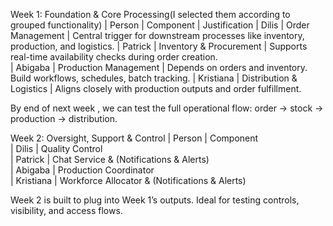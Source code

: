 

Week 1: Foundation & Core Processing(I selected them according to grouped functionality)
| Person 	 | Component			 | Justification 
| Dilis 	 | Order Management		 | Central trigger for downstream processes like inventory, production, and logistics. 
| Patrick 	 | Inventory & Procurement	 | Supports real-time availability checks during order creation.  
| Abigaba	 | Production Management 	 | Depends on orders and inventory. Build workflows, schedules, batch tracking. 
| Kristiana	 | Distribution & Logistics	 | Aligns closely with production outputs and order fulfillment.  


By end of next week , we can test the full operational flow: order → stock → production → distribution.



Week 2: Oversight, Support & Control
| Person 	| Component 			                                       
| Dilis		| Quality Control 		                         
| Patrick 	| Chat Service  & (Notifications & Alerts)                   	
| Abigaba 	| Production Coordinator                             
| Kristiana 	| Workforce Allocator & (Notifications & Alerts)            		

Week 2 is built to plug into Week 1’s outputs. Ideal for testing controls, visibility, and access flows.



